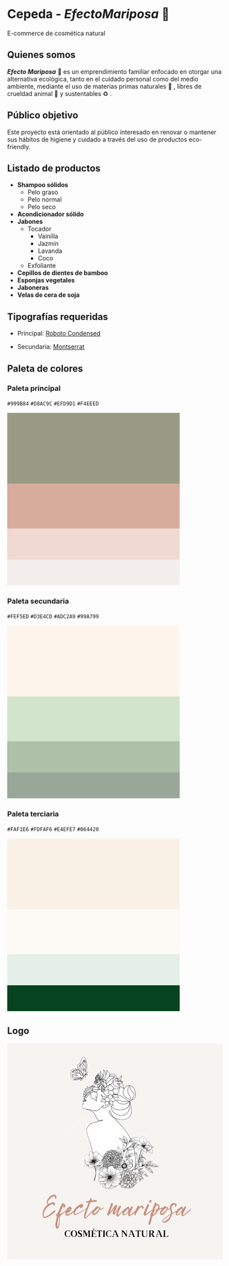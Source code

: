 # Cepeda - *EfectoMariposa* :butterfly:
 E-commerce de cosmética natural

## Quienes somos
***Efecto Mariposa*** :butterfly: es un emprendimiento familiar enfocado en otorgar una alternativa ecológica, tanto en el cuidado personal como del medio ambiente, mediante el uso de materias primas naturales :herb: , libres de crueldad animal :rabbit: y sustentables :recycle: . 

## Público objetivo
Este proyecto está orientado al público interesado en renovar o mantener sus hábitos de higiene y cuidado a través del uso de productos eco-friendly.

## Listado de productos

- **Shampoo sólidos**
    - Pelo graso
    - Pelo normal
    - Pelo seco
- **Acondicionador sólido**
- **Jabones**
    - Tocador
        - Vainilla
        - Jazmín
        - Lavanda
        - Coco
    - Exfoliante
- **Cepillos de dientes de bamboo**
- **Esponjas vegetales**
- **Jaboneras**
- **Velas de cera de soja**

## Tipografías requeridas

- Principal: [Roboto Condensed](https://fonts.google.com/specimen/Roboto+Condensed?preview.text=Efecto%20Mariposa&preview.text_type=custom)

- Secundaria: [Montserrat](https://fonts.google.com/specimen/Montserrat?preview.text=Efecto%20Mariposa&preview.text_type=custom)

## Paleta de colores

### Paleta principal

`#999B84` `#D8AC9C` `#EFD9D1` `#F4EEED`

![Principal](/PaletaPrincipal.png)

### Paleta secundaria

`#FEF5ED` `#D3E4CD` `#ADC2A9` `#99A799`

![Secundaria](/PaletaSecundaria.png)

### Paleta terciaria

`#FAF1E6` `#FDFAF6` `#E4EFE7` `#064420`

![Terciaria](/PaletaTerciaria.png)

## Logo

![Logo](/LogoEfctoMariposa.jpeg)
